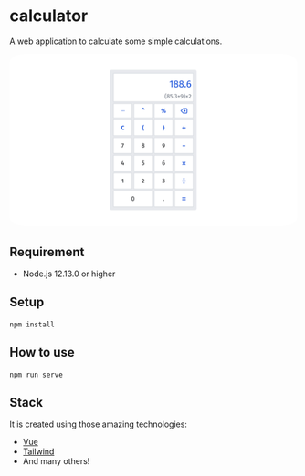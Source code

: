 # calculator
A web application to calculate some simple calculations.

<img src="./res/output.png" alt="output-calculator" style="border-radius: 5%">

## Requirement
- Node.js 12.13.0 or higher

## Setup
```
npm install
```

## How to use
```
npm run serve
```

## Stack
It is created using those amazing technologies:
- [Vue](https://vuejs.org/)
- [Tailwind](https://tailwindcss.com/)
- And many others!
